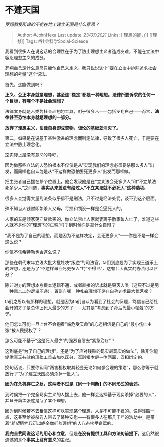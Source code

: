 # 不建天国
*罗翔教授所说的不能在地上建立天国是什么意思？*

> Author: #JohnHexa
Last update: *23/07/2021* 
Links: [[理想的能力]] [[理想]]
Tags:  #社会科学Social-Science



我看到很多人在说这话的合理性在于为了防止理想主义者造成灾难，不能在立法中容忍理想主义的成分。

罗翔自己是什么意思只能他自己来定义，我只说说这个“要在立法中排除追求社会理想的考量”这个说法。

首先，这能做到吗？

**正义、公正本身就是理想，甚至连“稳定”都是一种理想。法律所要诉求的任何一个目标，有哪个不是社会理想？**

法律本身就是人类的社会理想的工具，对于很多人——包括罗翔自己——而言，**法律甚至恐怕本身就是理想的一部分。**

**放弃了理想主义，法律自身即成赘物，谈论的基础就消灭了。**

  


第二，如果是在说基于某种激进的理念而制定法律，导致了很多人死亡，于是要在立法中防止理念化。

这实际上是没有意义的呼吁。

因为做那些立法的人恐怕根本不仅仅是从“实现我们的理念必须要杀那么多人”出发，而同样也自认为是从“不这样做恐怕要死更多人”出发而那样做。

把主张者自己摆在那个位置上，他会发现他是在“立某法会死多少人”和“不立某法死多少人”之间选，**事实从来就没有给过人“不立某法就不必死人”这种选项**。

很多人会觉得大量的法条似乎都不是刑法，只不过是经济处罚，谈不到这个层面。

殊不知当人钱财即如杀人父母，亏损和罚没一样是会逼死人的。

人家的车是倾家荡产贷款买的，你立法禁止人家就妻离子散家破人亡了，难道这些人就不是你的“理想下的亡魂”吗？到时候你是拿什么自辩？

“我不是为了自己的理想，而是因为不这样决定，会死更多人”——你是不是一样会这么说？

你信不信希特勒也会这么说？

那些在朝代末年立法大批大批处决“叛逆”的司法官，ta们到底是为了实现王道乐土的理想，还是为了“不这样做会死更多人”的“不得已”，这有什么真实的办法可以区分？

除非对方的理想本身根本逻辑不通，或者直接的诉求就是毁灭人类（这只不过是另一种意义上的逻辑不通），否则有哪一种社会理想不是在自称追求最大繁荣呢？

ta们之所以有那样的理想，就是因为ta们自认为看到了社会的问题，笃信自己给社会开的方子是总体上死人最少的方子——尤其是“考虑到子孙后代最小牺牲”的方子。

他们怎么可能一旦上台不会抱着“临危受天命”的心态相信是自己的“最小伤亡主张”被人民授权了？

怎么可能不基于“这是死人最少“的强烈自信去“紧急治疗”？

这到底是“为了自己的理想”，还是“为了应对残酷的现实最现实的做法”，除非你能提供真正有效的理性工具去加以区分，否则根本是一体两面、互相绑定的。

换句话说，只要你认同“两害相权取其轻是无论如何都合理的策略”，那么你等于就放行了“为了建立天国必须杀掉一批人”。

**因为在危机存亡之秋，这两者不过是【同一个判断】的不同形式的表述。**

到时候把一个完全现实主义的人摆上去，他一样会选择基于现实杀掉“必要的人”，并且开始主张这是为了某个理想。

因为到时候若不去相信这样可以实现某个理想，人是不可能不疯的。说得残酷一点，这甚至给被杀的人带去了某种安慰——有很多人在那几千年的浩劫中，是带着“希望牺牲我可以成全你们的理想”的人心态接受命运的。

  


**我完全赞同说这话的用心和立意**，但是**在没有提供工具和方法的前提下**，这仍然很遗憾的是个**事实上没有意义**的主张。



